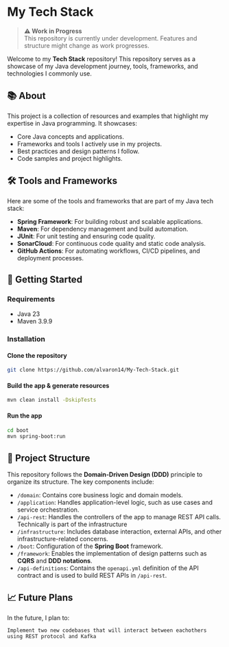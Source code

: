 # My Tech Stack

> **⚠️ Work in Progress**  
> This repository is currently under development. Features and structure might change as work progresses.


Welcome to my **Tech Stack** repository! This repository serves as a showcase of my Java development journey, tools, frameworks, and technologies I commonly use.

## 📚 About

This project is a collection of resources and examples that highlight my expertise in Java programming. It showcases:
- Core Java concepts and applications.
- Frameworks and tools I actively use in my projects.
- Best practices and design patterns I follow.
- Code samples and project highlights.

## 🛠️ Tools and Frameworks

Here are some of the tools and frameworks that are part of my Java tech stack:
- **Spring Framework**: For building robust and scalable applications.
- **Maven**: For dependency management and build automation.
- **JUnit**: For unit testing and ensuring code quality.
- **SonarCloud**: For continuous code quality and static code analysis.
- **GitHub Actions**: For automating workflows, CI/CD pipelines, and deployment processes.

## 🚀 Getting Started

### Requirements
  - Java 23
  - Maven 3.9.9

### Installation

#### Clone the repository

```bash
git clone https://github.com/alvaron14/My-Tech-Stack.git
```

#### Build the app & generate resources

```bash
mvn clean install -DskipTests
```

#### Run the app

```bash
cd boot
mvn spring-boot:run
```

## 📂 Project Structure

This repository follows the **Domain-Driven Design (DDD)** principle to organize its structure. The key components include:

- `/domain`: Contains core business logic and domain models.
- `/application`: Handles application-level logic, such as use cases and service orchestration.
- `/api-rest`: Handles the controllers of the app to manage REST API calls. Technically is part of the infrastructure
- `/infrastructure`: Includes database interaction, external APIs, and other infrastructure-related concerns.
- `/boot`: Configuration of the **Spring Boot** framework.
- `/framework`: Enables the implementation of design patterns such as **CQRS** and **DDD notations**.
- `/api-definitions`: Contains the `openapi.yml` definition of the API contract and is used to build REST APIs in `/api-rest`.

## 📈 Future Plans

In the future, I plan to:

    Implement two new codebases that will interact between eachothers using REST protocol and Kafka
